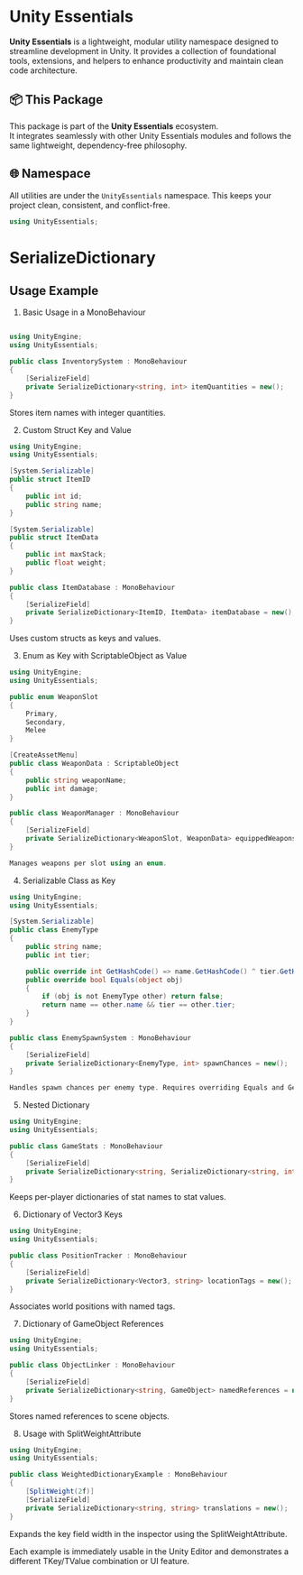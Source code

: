 # Unity Essentials

**Unity Essentials** is a lightweight, modular utility namespace designed to streamline development in Unity. 
It provides a collection of foundational tools, extensions, and helpers to enhance productivity and maintain clean code architecture.

## 📦 This Package

This package is part of the **Unity Essentials** ecosystem.  
It integrates seamlessly with other Unity Essentials modules and follows the same lightweight, dependency-free philosophy.

## 🌐 Namespace

All utilities are under the `UnityEssentials` namespace. This keeps your project clean, consistent, and conflict-free.

```csharp
using UnityEssentials;
```


# SerializeDictionary

## Usage Example 



1. Basic Usage in a MonoBehaviour
```csharp

using UnityEngine;
using UnityEssentials;

public class InventorySystem : MonoBehaviour
{
    [SerializeField]
    private SerializeDictionary<string, int> itemQuantities = new();
}
```
Stores item names with integer quantities.



2. Custom Struct Key and Value

```csharp
using UnityEngine;
using UnityEssentials;

[System.Serializable]
public struct ItemID
{
    public int id;
    public string name;
}

[System.Serializable]
public struct ItemData
{
    public int maxStack;
    public float weight;
}

public class ItemDatabase : MonoBehaviour
{
    [SerializeField]
    private SerializeDictionary<ItemID, ItemData> itemDatabase = new();
}
```
Uses custom structs as keys and values.



3. Enum as Key with ScriptableObject as Value

```csharp
using UnityEngine;
using UnityEssentials;

public enum WeaponSlot
{
    Primary,
    Secondary,
    Melee
}

[CreateAssetMenu]
public class WeaponData : ScriptableObject
{
    public string weaponName;
    public int damage;
}

public class WeaponManager : MonoBehaviour
{
    [SerializeField]
    private SerializeDictionary<WeaponSlot, WeaponData> equippedWeapons = new();
}

Manages weapons per slot using an enum.
```


4. Serializable Class as Key

```csharp
using UnityEngine;
using UnityEssentials;

[System.Serializable]
public class EnemyType
{
    public string name;
    public int tier;

    public override int GetHashCode() => name.GetHashCode() ^ tier.GetHashCode();
    public override bool Equals(object obj)
    {
        if (obj is not EnemyType other) return false;
        return name == other.name && tier == other.tier;
    }
}

public class EnemySpawnSystem : MonoBehaviour
{
    [SerializeField]
    private SerializeDictionary<EnemyType, int> spawnChances = new();
}

Handles spawn chances per enemy type. Requires overriding Equals and GetHashCode.
```


5. Nested Dictionary

```csharp
using UnityEngine;
using UnityEssentials;

public class GameStats : MonoBehaviour
{
    [SerializeField]
    private SerializeDictionary<string, SerializeDictionary<string, int>> playerStats = new();
}
```
Keeps per-player dictionaries of stat names to stat values.



6. Dictionary of Vector3 Keys

```csharp
using UnityEngine;
using UnityEssentials;

public class PositionTracker : MonoBehaviour
{
    [SerializeField]
    private SerializeDictionary<Vector3, string> locationTags = new();
}
```
Associates world positions with named tags.



7. Dictionary of GameObject References

```csharp
using UnityEngine;
using UnityEssentials;

public class ObjectLinker : MonoBehaviour
{
    [SerializeField]
    private SerializeDictionary<string, GameObject> namedReferences = new();
}
```
Stores named references to scene objects.



8. Usage with SplitWeightAttribute

```csharp
using UnityEngine;
using UnityEssentials;

public class WeightedDictionaryExample : MonoBehaviour
{
    [SplitWeight(2f)]
    [SerializeField]
    private SerializeDictionary<string, string> translations = new();
}
```
Expands the key field width in the inspector using the SplitWeightAttribute.



Each example is immediately usable in the Unity Editor and demonstrates a different TKey/TValue combination or UI feature.

